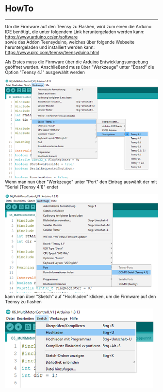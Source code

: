 # HowTo
<hr>

Um die Firmware auf den Teensy zu Flashen, wird zum einen die Arduino IDE benötigt, die unter folgendem Link heruntergeladen werden kann: <br>
https://www.arduino.cc/en/software <br>
sowie das Addon Teensyduino, welches über folgende Webseite heruntergeladen und installiert werden kann: <br>
https://www.pjrc.com/teensy/teensyduino.html

Als Erstes muss die Firmware über die Arduino Entwicklungsumgebung geöffnet werden.
Anschließend muss über "Werkzeuge" unter "Board" die Option "Teensy 4.1" ausgewählt werden

![Arduino Settings](https://github.com/AMPrO-3D/Roboterarm/blob/main/blob/Bilder/ArduinoIDEA1.png?raw=true)
<br>
Wenn man nun über "Werkzeuge" unter "Port" den Eintrag auswählt der mit "Serial (Teensy 4.1)" endet

![Arduino Settings](https://github.com/AMPrO-3D/Roboterarm/blob/main/blob/Bilder/ArduinoIDEA2.png?raw=true)
<br>
kann man über "Sketch" auf "Hochladen" klicken, um die Firmware auf den Teensy zu flashen

![Arduino Settings](https://github.com/AMPrO-3D/Roboterarm/blob/main/blob/Bilder/ArduinoIDEA3.png?raw=true)
